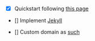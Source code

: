 - [x] Quickstart following [this page](https://docs.github.com/en/pages/quickstart#changing-the-title-and-description)

- [] Implement [Jekyll](https://docs.github.com/en/pages/setting-up-a-github-pages-site-with-jekyll)

- [] Custom domain as [such](https://docs.github.com/en/pages/configuring-a-custom-domain-for-your-github-pages-site)

